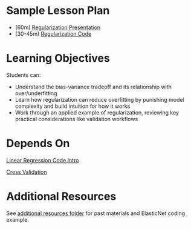 # Sample Lesson Plan

- (60m) [Regularization Presentation](Regularization.pptx)
- (30-45m) [Regularization Code](regularization_code.ipynb)

# Learning Objectives

Students can:

- Understand the bias-variance tradeoff and its relationship with over/underfitting
- Learn how regularization can reduce overfitting by punishing model complexity and build intuition for how it works
- Work through an applied example of regularization, reviewing key practical considerations like validation workflows

# Depends On

[Linear Regression Code Intro](https://github.com/thisismetis/dscurriculum_gamma/tree/master/curriculum/project-02/linear-regression-code-intro)

[Cross Validation](https://github.com/thisismetis/dscurriculum_gamma/tree/master/curriculum/project-02/cross-validation)

# Additional Resources

See [additional resources folder](https://github.com/thisismetis/dscurriculum_gamma/tree/master/curriculum/project-02/regularization/additional_resources) for past materials and ElasticNet coding example.